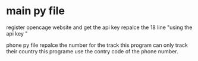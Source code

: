 # main py file 
register opencage website and get the api key 
repalce the 18 line "using the api key "

phone py file
repalce the number for the track
this program can only track their country this programe use the contry code of the phone number.